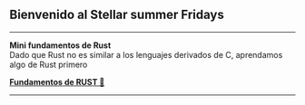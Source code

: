 ## **Bienvenido al Stellar summer Fridays**

---

  
**Mini fundamentos de Rust**   
Dado que Rust no es similar a los lenguajes derivados de C, aprendamos algo de Rust primero

[**Fundamentos de RUST 🦀**](https://github.com/mdeonchain/20250829StellarSummerFriday/blob/main/fundamentosrust.md)

---
